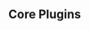 ## Core Plugins

<!--emdaer-p
  - '@emdaer/plugin-list-lerna-packages'
  - pattern: packages/plugin-*
-->
